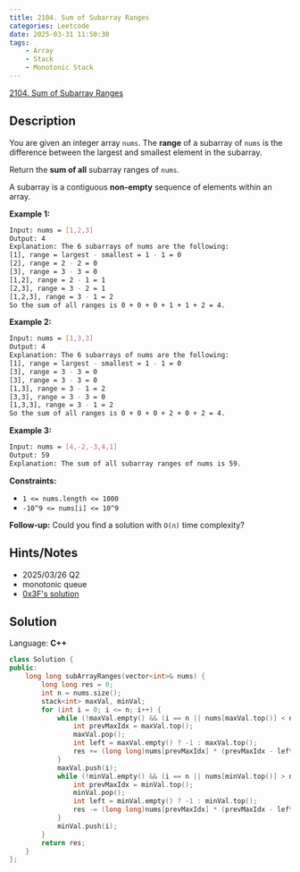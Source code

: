 ```yaml
---
title: 2104. Sum of Subarray Ranges
categories: Leetcode
date: 2025-03-31 11:50:30
tags:
    - Array
    - Stack
    - Monotonic Stack
---
```


[2104. Sum of Subarray Ranges](https://leetcode.com/problems/sum-of-subarray-ranges/description/?envType=company&envId=apple&favoriteSlug=apple-six-months)

## Description

You are given an integer array `nums`. The **range**  of a subarray of `nums` is the difference between the largest and smallest element in the subarray.

Return the **sum of all**  subarray ranges of `nums`.

A subarray is a contiguous **non-empty**  sequence of elements within an array.

**Example 1:**

```bash
Input: nums = [1,2,3]
Output: 4
Explanation: The 6 subarrays of nums are the following:
[1], range = largest - smallest = 1 - 1 = 0
[2], range = 2 - 2 = 0
[3], range = 3 - 3 = 0
[1,2], range = 2 - 1 = 1
[2,3], range = 3 - 2 = 1
[1,2,3], range = 3 - 1 = 2
So the sum of all ranges is 0 + 0 + 0 + 1 + 1 + 2 = 4.
```

**Example 2:**

```bash
Input: nums = [1,3,3]
Output: 4
Explanation: The 6 subarrays of nums are the following:
[1], range = largest - smallest = 1 - 1 = 0
[3], range = 3 - 3 = 0
[3], range = 3 - 3 = 0
[1,3], range = 3 - 1 = 2
[3,3], range = 3 - 3 = 0
[1,3,3], range = 3 - 1 = 2
So the sum of all ranges is 0 + 0 + 0 + 2 + 0 + 2 = 4.
```

**Example 3:**

```bash
Input: nums = [4,-2,-3,4,1]
Output: 59
Explanation: The sum of all subarray ranges of nums is 59.
```

**Constraints:**

- `1 <= nums.length <= 1000`
- `-10^9 <= nums[i] <= 10^9`

**Follow-up:**  Could you find a solution with `O(n)` time complexity?

## Hints/Notes

- 2025/03/26 Q2
- monotonic queue
- [0x3F's solution](https://leetcode.cn/problems/sum-of-subarray-ranges/solutions/1153054/cong-on2-dao-ondan-diao-zhan-ji-suan-mei-o1op/?envType=company&envId=apple&favoriteSlug=apple-six-months)

## Solution

Language: **C++**

```C++
class Solution {
public:
    long long subArrayRanges(vector<int>& nums) {
        long long res = 0;
        int n = nums.size();
        stack<int> maxVal, minVal;
        for (int i = 0; i <= n; i++) {
            while (!maxVal.empty() && (i == n || nums[maxVal.top()] < nums[i])) {
                int prevMaxIdx = maxVal.top();
                maxVal.pop();
                int left = maxVal.empty() ? -1 : maxVal.top();
                res += (long long)nums[prevMaxIdx] * (prevMaxIdx - left) * (i - prevMaxIdx);
            }
            maxVal.push(i);
            while (!minVal.empty() && (i == n || nums[minVal.top()] > nums[i])) {
                int prevMaxIdx = minVal.top();
                minVal.pop();
                int left = minVal.empty() ? -1 : minVal.top();
                res -= (long long)nums[prevMaxIdx] * (prevMaxIdx - left) * (i - prevMaxIdx);
            }
            minVal.push(i);
        }
        return res;
    }
};
```
